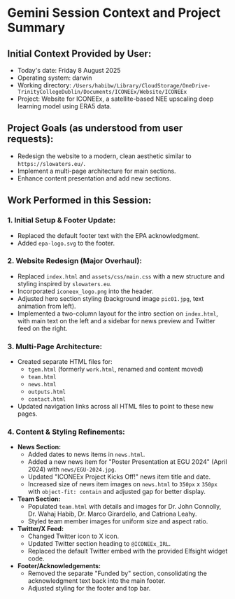 # Gemini Session Context and Project Summary

## Initial Context Provided by User:
- Today's date: Friday 8 August 2025
- Operating system: darwin
- Working directory: `/Users/habibw/Library/CloudStorage/OneDrive-TrinityCollegeDublin/Documents/ICONEEx/Website/ICONEEx`
- Project: Website for ICONEEx, a satellite-based NEE upscaling deep learning model using ERA5 data.

## Project Goals (as understood from user requests):
- Redesign the website to a modern, clean aesthetic similar to `https://slowaters.eu/`.
- Implement a multi-page architecture for main sections.
- Enhance content presentation and add new sections.

## Work Performed in this Session:

### 1. Initial Setup & Footer Update:
- Replaced the default footer text with the EPA acknowledgment.
- Added `epa-logo.svg` to the footer.

### 2. Website Redesign (Major Overhaul):
- Replaced `index.html` and `assets/css/main.css` with a new structure and styling inspired by `slowaters.eu`.
- Incorporated `iconeex_logo.png` into the header.
- Adjusted hero section styling (background image `pic01.jpg`, text animation from left).
- Implemented a two-column layout for the intro section on `index.html`, with main text on the left and a sidebar for news preview and Twitter feed on the right.

### 3. Multi-Page Architecture:
- Created separate HTML files for:
    - `tgem.html` (formerly `work.html`, renamed and content moved)
    - `team.html`
    - `news.html`
    - `outputs.html`
    - `contact.html`
- Updated navigation links across all HTML files to point to these new pages.

### 4. Content & Styling Refinements:
- **News Section:**
    - Added dates to news items in `news.html`.
    - Added a new news item for "Poster Presentation at EGU 2024" (April 2024) with `news/EGU-2024.jpg`.
    - Updated "ICONEEx Project Kicks Off!" news item title and date.
    - Increased size of news item images on `news.html` to `350px` x `350px` with `object-fit: contain` and adjusted gap for better display.
- **Team Section:**
    - Populated `team.html` with details and images for Dr. John Connolly, Dr. Wahaj Habib, Dr. Marco Girardello, and Catriona Leahy.
    - Styled team member images for uniform size and aspect ratio.
- **Twitter/X Feed:**
    - Changed Twitter icon to X icon.
    - Updated Twitter section heading to `@ICONEEx_IRL`.
    - Replaced the default Twitter embed with the provided Elfsight widget code.
- **Footer/Acknowledgements:**
    - Removed the separate "Funded by" section, consolidating the acknowledgment text back into the main footer.
    - Adjusted styling for the footer and top bar.
